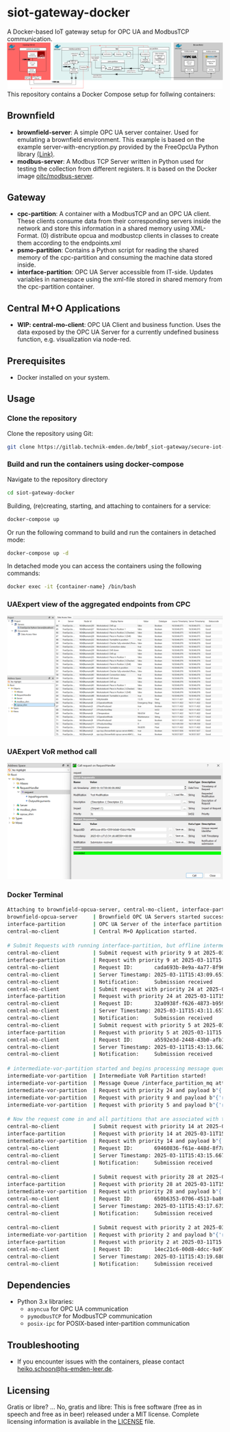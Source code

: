**siot-gateway-docker**
=======================

A Docker-based IoT gateway setup for OPC UA and ModbusTCP communication.
![alt text](./docker-siot-gateway.png)
This repository contains a Docker Compose setup for follwing containers:

## Brownfield
-  **brownfield-server**: A simple OPC UA server container. Used for emulating a brownfield environment. This example is based on the example server-with-encryption.py provided by the FreeOpcUa Python library [(Link)](https://github.com/FreeOpcUa/opcua-asyncio/blob/master/examples/server-with-encryption.py).
- **modbus-server**: A Modbus TCP Server written in Python used for testing the collection from different registers. It is based on the Docker image [oitc/modbus-server](https://github.com/cybcon/modbus-server).

## Gateway
- **cpc-partition**: A container with a ModbusTCP and an OPC UA client. These clients consume data from their corresponding servers inside the network and store this information in a shared memory using XML-Format.
(0) distribute opcua and modbustcp clients in classes to create them according to the endpoints.xml
- **psmo-partition**: Contains a Python script for reading the shared memory of the cpc-partition and consuming the machine data stored inside.
- **interface-partition**: OPC UA Server accessible from IT-side. Updates variables in namespace using the xml-file stored in shared memory from the cpc-partition container.

## Central M+O Applications
- **WIP: central-mo-client**: OPC UA Client and business function. Uses the data exposed by the OPC UA Server for a currently undefined business function, e.g. visualization via node-red.


## Prerequisites
* Docker installed on your system.

**Usage**
---------

### Clone the repository

Clone the repository using Git:
```bash
git clone https://gitlab.technik-emden.de/bmbf_siot-gateway/secure-iot-gateway.git
```

### Build and run the containers using docker-compose
Navigate to the repository directory
```bash
cd siot-gateway-docker
```
Building, (re)creating, starting, and attaching to containers for a service:
```bash
docker-compose up
```

Or run the following command to build and run the containers in detached mode:
```bash
docker-compose up -d
```
In detached mode you can access the containers using the following commands:
```bash
docker exec -it {container-name} /bin/bash
```
### UAExpert view of the aggregated endpoints from CPC
![alt text](./uaexpert_interface_opcua_server.png)

### UAExpert VoR method call
![alt text](./uaexpert_interface_method_call.png)

### Docker Terminal


```bash
Attaching to brownfield-opcua-server, central-mo-client, interface-partition, intermediate-vor-partition
brownfield-opcua-server     | Brownfield OPC UA Servers started successfully.
interface-partition         | OPC UA Server of the interface partition is running.
central-mo-client           | Central M+O Application started.

# Submit Requests with running interface-partition, but offline intermediate-vor-partition: => requests will be stored in POSIX queue
central-mo-client           | Submit request with priority 9 at 2025-03-11 15:43:09.646760+00:00
interface-partition         | Request with priority 9 at 2025-03-11T15:43:09.651060+00:00 received and forwared.
central-mo-client           | Request ID:       cada693b-8e9a-4a77-8f96-21fbb38f91a6                                                                                  
central-mo-client           | Server Timestamp: 2025-03-11T15:43:09.651060+00:00                                                                                      
central-mo-client           | Notification:     Submission received
central-mo-client           | Submit request with priority 24 at 2025-03-11 15:43:11.655272+00:00                                                                     
interface-partition         | Request with priority 24 at 2025-03-11T15:43:11.657791+00:00 received and forwared.
central-mo-client           | Request ID:       32a0938f-f626-4873-b959-df3137f21517                                                                                  
central-mo-client           | Server Timestamp: 2025-03-11T15:43:11.657791+00:00
central-mo-client           | Notification:     Submission received                                                                                                   
central-mo-client           | Submit request with priority 5 at 2025-03-11 15:43:13.661215+00:00
interface-partition         | Request with priority 5 at 2025-03-11T15:43:13.662997+00:00 received and forwared.
central-mo-client           | Request ID:       a5592e3d-2448-43b0-afb1-133ac1b74a5c                                                                                  
central-mo-client           | Server Timestamp: 2025-03-11T15:43:13.662997+00:00
central-mo-client           | Notification:     Submission received                                                               

# intermediate-vor-partition started and begins processing message queue content with respect to the priority of the request.
intermediate-vor-partition  | Intermediate VoR Partition started!
intermediate-vor-partition  | Message Queue /interface_partition_mq attached!
intermediate-vor-partition  | Request with priority 24 and payload b"{'request_id': '32a0938f-f626-4873-b959-df3137f21517', 'timestamp': datetime.datetime(2025, 3, 11, 15, 43, 11, 655272, tzinfo=datetime.timezone.utc), 'modification': 'Enhance automated assembly line', 'description': {'description_0': 'Refactor sensor data integration', 'description_1': 'Install new automation features', 'description_2': 'Enable production line optimization'}, 'impact': {'impact_0': 'Lower operational costs', 'impact_1': 'Higher yield rates'}, 'prio': 24}" received.
intermediate-vor-partition  | Request with priority 9 and payload b"{'request_id': 'cada693b-8e9a-4a77-8f96-21fbb38f91a6', 'timestamp': datetime.datetime(2025, 3, 11, 15, 43, 9, 646760, tzinfo=datetime.timezone.utc), 'modification': 'Improve sensor calibration process', 'description': {'description_0': 'Enhance production scheduling'}, 'impact': {'impact_0': 'Increased throughput', 'impact_1': 'Faster production cycles', 'impact_2': 'Improved resource utilization'}, 'prio': 9}" received.
intermediate-vor-partition  | Request with priority 5 and payload b"{'request_id': 'a5592e3d-2448-43b0-afb1-133ac1b74a5c', 'timestamp': datetime.datetime(2025, 3, 11, 15, 43, 13, 661215, tzinfo=datetime.timezone.utc), 'modification': 'Update production software', 'description': {'description_0': 'Update system diagnostics'}, 'impact': {'impact_0': 'Higher yield rates'}, 'prio': 5}" received.

# Now the request come in and all partitions that are associated with their processing are running.
central-mo-client           | Submit request with priority 14 at 2025-03-11 15:43:15.665898+00:00
interface-partition         | Request with priority 14 at 2025-03-11T15:43:15.667656+00:00 received and forwared.
intermediate-vor-partition  | Request with priority 14 and payload b"{'request_id': '69460836-f61e-448d-8f7a-c8edf25135d6', 'timestamp': datetime.datetime(2025, 3, 11, 15, 43, 15, 665898, tzinfo=datetime.timezone.utc), 'modification': 'Install new production machinery', 'description': {'description_0': 'Enhance production scheduling'}, 'impact': {'impact_0': 'Enhanced system reliability', 'impact_1': 'Faster production cycles'}, 'prio': 14}" received.
central-mo-client           | Request ID:       69460836-f61e-448d-8f7a-c8edf25135d6
central-mo-client           | Server Timestamp: 2025-03-11T15:43:15.667656+00:00
central-mo-client           | Notification:     Submission received                                                                 

central-mo-client           | Submit request with priority 28 at 2025-03-11 15:43:17.670960+00:00                                                                 
interface-partition         | Request with priority 28 at 2025-03-11T15:43:17.673943+00:00 received and forwared.
intermediate-vor-partition  | Request with priority 28 and payload b"{'request_id': '650b6353-0706-4513-ba86-2e3dafcf86e0', 'timestamp': datetime.datetime(2025, 3, 11, 15, 43, 17, 670960, tzinfo=datetime.timezone.utc), 'modification': 'Implement new machine learning model', 'description': {'description_0': 'Enable production line optimization', 'description_1': 'Install new automation features'}, 'impact': {'impact_0': 'Reduced downtime'}, 'prio': 28}" received.
central-mo-client           | Request ID:       650b6353-0706-4513-ba86-2e3dafcf86e0
central-mo-client           | Server Timestamp: 2025-03-11T15:43:17.673943+00:00                                                                                      
central-mo-client           | Notification:     Submission received

central-mo-client           | Submit request with priority 2 at 2025-03-11 15:43:19.677723+00:00
intermediate-vor-partition  | Request with priority 2 and payload b"{'request_id': '14ec21c6-00d8-4dcc-9a97-8674ca8caf4d', 'timestamp': datetime.datetime(2025, 3, 11, 15, 43, 19, 677723, tzinfo=datetime.timezone.utc), 'modification': 'Upgrade system monitoring tools', 'description': {'description_0': 'Update system diagnostics', 'description_1': 'Update inventory tracking system', 'description_2': 'Install new automation features'}, 'impact': {'impact_0': 'Reduced downtime'}, 'prio': 2}" received.
interface-partition         | Request with priority 2 at 2025-03-11T15:43:19.680922+00:00 received and forwared.
central-mo-client           | Request ID:       14ec21c6-00d8-4dcc-9a97-8674ca8caf4d
central-mo-client           | Server Timestamp: 2025-03-11T15:43:19.680922+00:00                                                                                      
central-mo-client           | Notification:     Submission received
```

**Dependencies**
--------------

* Python 3.x libraries:
	+ `asyncua` for OPC UA communication
	+ `pymodbusTCP` for ModbusTCP communication
	+ `posix-ipc` for POSIX-based inter-partition communication

**Troubleshooting**
------------------

* If you encounter issues with the containers, please contact heiko.schoon@hs-emden-leer.de.


**Licensing**
------------------
Gratis or libre? ... No, gratis and libre:
This is free software (free as in speech and free as in beer) released under a MIT license. Complete licensing information is available in the [LICENSE](./LICENSE) file.
